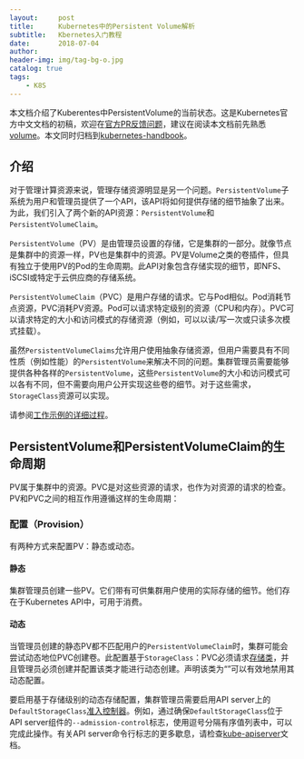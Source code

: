 ```yaml
---
layout:     post
title:      Kubernetes中的Persistent Volume解析
subtitle:   Kbernetes入门教程
date:       2018-07-04
author:     
header-img: img/tag-bg-o.jpg
catalog: true
tags:
    - K8S
---
```


本文档介绍了Kuberentes中PersistentVolume的当前状态。这是Kubernetes官方中文文档的初稿，欢迎在[官方PR反馈问题](https://github.com/kubernetes/kubernetes-docs-zh/pull/164)，建议在阅读本文档前先熟悉[volume](https://kubernetes.io/docs/concepts/storage/volumes/)。本文同时归档到[kubernetes-handbook](https://jimmysong.io/kubernetes-handbook)。

## 介绍

对于管理计算资源来说，管理存储资源明显是另一个问题。```PersistentVolume```子系统为用户和管理员提供了一个API，该API将如何提供存储的细节抽象了出来。为此，我们引入了两个新的API资源：```PersistentVolume```和```PersistentVolumeClaim```。

```PersistentVolume```（PV）是由管理员设置的存储，它是集群的一部分。就像节点是集群中的资源一样，PV也是集群中的资源。PV是Volume之类的卷插件，但具有独立于使用PV的Pod的生命周期。此API对象包含存储实现的细节，即NFS、iSCSI或特定于云供应商的存储系统。

```PersistentVolumeClaim```（PVC）是用户存储的请求。它与Pod相似。Pod消耗节点资源，PVC消耗PV资源。Pod可以请求特定级别的资源（CPU和内存）。PVC可以请求特定的大小和访问模式的存储资源（例如，可以以读/写一次或只读多次模式挂载）。

虽然```PersistentVolumeClaims```允许用户使用抽象存储资源，但用户需要具有不同性质（例如性能）的```PersistentVolume```来解决不同的问题。集群管理员需要能够提供各种各样的```PersistentVolume```，这些```PersistentVolume```的大小和访问模式可以各有不同，但不需要向用户公开实现这些卷的细节。对于这些需求，```StorageClass```资源可以实现。

请参阅[工作示例的详细过程](https://kubernetes.io/docs/tasks/configure-pod-container/configure-persistent-volume-storage/)。

## PersistentVolume和PersistentVolumeClaim的生命周期

PV属于集群中的资源。PVC是对这些资源的请求，也作为对资源的请求的检查。PV和PVC之间的相互作用遵循这样的生命周期：

### 配置（Provision）

有两种方式来配置PV：静态或动态。

#### 静态

集群管理员创建一些PV。它们带有可供集群用户使用的实际存储的细节。他们存在于Kubernetes API中，可用于消费。

#### 动态

当管理员创建的静态PV都不匹配用户的```PersistentVolumeClaim```时，集群可能会尝试动态地位PVC创建卷。此配置基于```StorageClass```：PVC必须请求[存储类](https://kubernetes.io/docs/concepts/storage/storage-classes/)，并且管理员必须创建并配置该类才能进行动态创建。声明该类为“”可以有效地禁用其动态配置。

要启用基于存储级别的动态存储配置，集群管理员需要启用API server上的```DefaultStorageClass```[准入控制器](https://kubernetes.io/docs/reference/access-authn-authz/admission-controllers/#defaultstorageclass)。例如，通过确保```DefaultStorageClass```位于API server组件的```--admission-control```标志，使用逗号分隔有序值列表中，可以完成此操作。有关API server命令行标志的更多歇息，请检查[kube-apiserver](https://kubernetes.io/docs/reference/command-line-tools-reference/kube-apiserver/)文档。
